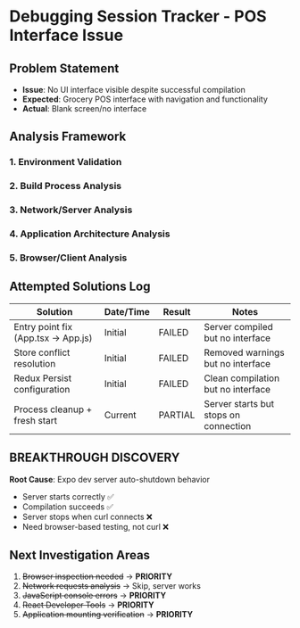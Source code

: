 # Debugging Session Tracker - POS Interface Issue

## Problem Statement
- **Issue**: No UI interface visible despite successful compilation
- **Expected**: Grocery POS interface with navigation and functionality  
- **Actual**: Blank screen/no interface

## Analysis Framework
### 1. Environment Validation
### 2. Build Process Analysis  
### 3. Network/Server Analysis
### 4. Application Architecture Analysis
### 5. Browser/Client Analysis

## Attempted Solutions Log
| Solution | Date/Time | Result | Notes |
|----------|-----------|--------|-------|
| Entry point fix (App.tsx → App.js) | Initial | FAILED | Server compiled but no interface |
| Store conflict resolution | Initial | FAILED | Removed warnings but no interface |
| Redux Persist configuration | Initial | FAILED | Clean compilation but no interface |
| Process cleanup + fresh start | Current | PARTIAL | Server starts but stops on connection |

## BREAKTHROUGH DISCOVERY
**Root Cause**: Expo dev server auto-shutdown behavior
- Server starts correctly ✅
- Compilation succeeds ✅  
- Server stops when curl connects ❌
- Need browser-based testing, not curl ❌

## Next Investigation Areas
1. ~~Browser inspection needed~~ → **PRIORITY**
2. ~~Network requests analysis~~ → Skip, server works
3. ~~JavaScript console errors~~ → **PRIORITY** 
4. ~~React Developer Tools~~ → **PRIORITY**
5. ~~Application mounting verification~~ → **PRIORITY**
